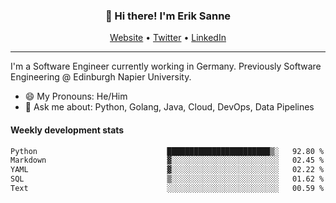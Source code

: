 <h3 align="center">👋 Hi there! I'm Erik Sanne</h3>
<p align="center">
  <a href="https://eriksanne.com">Website</a> •
  <a href="https://twitter.com/ErikKonradSanne">Twitter</a> •
  <a href="https://www.linkedin.com/in/eriksanne/">LinkedIn</a>
</p>

---
I'm a Software Engineer currently working in Germany. Previously Software Engineering @ Edinburgh Napier University.

- 😄 My Pronouns: He/Him
- 💬 Ask me about: Python, Golang, Java, Cloud, DevOps, Data Pipelines

<h4>Weekly development stats</h4>
<!--START_SECTION:waka-->

```txt
Python                             ███████████████████████▒░   92.80 %
Markdown                           ▓░░░░░░░░░░░░░░░░░░░░░░░░   02.45 %
YAML                               ▓░░░░░░░░░░░░░░░░░░░░░░░░   02.22 %
SQL                                ▒░░░░░░░░░░░░░░░░░░░░░░░░   01.62 %
Text                               ░░░░░░░░░░░░░░░░░░░░░░░░░   00.59 %
```

<!--END_SECTION:waka-->
